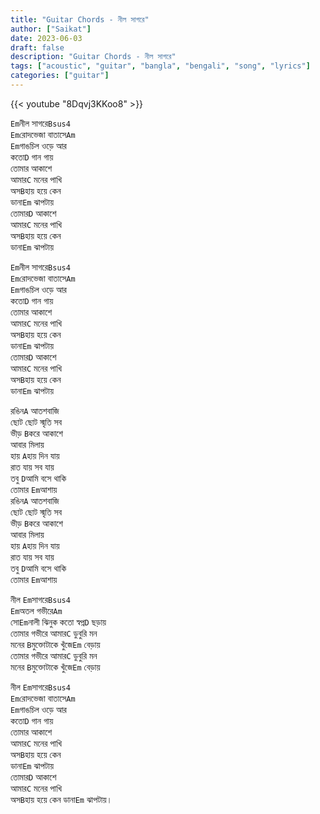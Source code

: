 ```yaml
---
title: "Guitar Chords - নীল সাগরে"
author: ["Saikat"]
date: 2023-06-03
draft: false
description: "Guitar Chords - নীল সাগরে"
tags: ["acoustic", "guitar", "bangla", "bengali", "song", "lyrics"]
categories: ["guitar"]
---
```


{{< youtube "8Dqvj3KKoo8" >}}

`Em`নীল সাগরে`Bsus4`\
`Em`রোদভেজা বাতাসে`Am`\
`Em`গাঙচিল ওড়ে আর\
কতো`D` গান গায়\
তোমার আকাশে\
আমার`C` মনের পাখি\
অস`B`হায় হয়ে কেন\
ডানা`Em` ঝাপটায়\
তোমার`D` আকাশে\
আমার`C` মনের পাখি\
অস`B`হায় হয়ে কেন\
ডানা`Em` ঝাপটায়

`Em`নীল সাগরে`Bsus4`\
`Em`রোদভেজা বাতাসে`Am`\
`Em`গাঙচিল ওড়ে আর\
কতো`D` গান গায়\
তোমার আকাশে\
আমার`C` মনের পাখি\
অস`B`হায় হয়ে কেন\
ডানা`Em` ঝাপটায়\
তোমার`D` আকাশে\
আমার`C` মনের পাখি\
অস`B`হায় হয়ে কেন\
ডানা`Em` ঝাপটায়

রঙিন`A` আতশবাজি\
ছোট ছোট স্মৃতি সব\
ভীড় `B`করে আকাশে\
আবার মিলায়\
হায় `A`হায় দিন যায়\
রাত যায় সব যায়\
তবু `D`আমি বসে থাকি\
তোমার `Em`আশায়\
রঙিন`A` আতশবাজি\
ছোট ছোট স্মৃতি সব\
ভীড় `B`করে আকাশে\
আবার মিলায়\
হায় `A`হায় দিন যায়\
রাত যায় সব যায়\
তবু `D`আমি বসে থাকি\
তোমার `Em`আশায়

নীল `Em`সাগরে`Bsus4`\
`Em`অতল গভীরে`Am`\
সো`Em`নালী ঝিনুক কতো স্বপ্ন`D` ছড়ায়\
তোমার গভীরে আমার`C` ডুবুরি মন\
মনের `B`মুক্তোটাকে খুঁজে`Em` বেড়ায়\
তোমার গভীরে আমার`C` ডুবুরি মন\
মনের `B`মুক্তোটাকে খুঁজে`Em` বেড়ায়

নীল `Em`সাগরে`Bsus4`\
`Em`রোদভেজা বাতাসে`Am`\
`Em`গাঙচিল ওড়ে আর\
কতো`D` গান গায়\
তোমার আকাশে\
আমার`C` মনের পাখি\
অস`B`হায় হয়ে কেন\
ডানা`Em` ঝাপটায়\
তোমার`D` আকাশে\
আমার`C` মনের পাখি\
অস`B`হায় হয়ে কেন
ডানা`Em` ঝাপটায়।  
